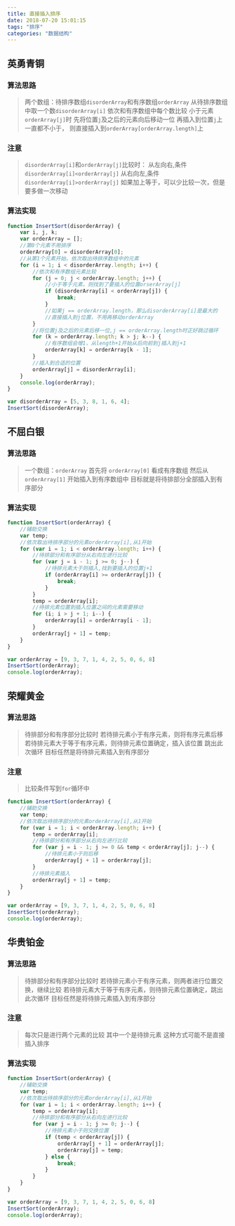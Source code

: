 ```yaml
---
title: 直接插入排序
date: 2018-07-20 15:01:15
tags: "排序"
categories: "数据结构"
---
```


## 英勇青铜

### 算法思路

>两个数组：待排序数组`disorderArray`和有序数组`orderArray`
从待排序数组中取一个数`disorderArray[i]`
依次和有序数组中每个数比较
小于元素`orderArray[j]`时
先将位置`j`及之后的元素向后移动一位
再插入到位置`j`上
一直都不小于，
则直接插入到`orderArray[orderArray.length]`上

### 注意

>`disorderArray[i]`和`orderArray[j]`比较时：
从左向右,条件`disorderArray[i]<orderArray[j]`
从右向左,条件`disorderArray[i]>orderArray[j]`
如果加上等于，可以少比较一次，但是要多做一次移动

### 算法实现

```js
function InsertSort(disorderArray) {
    var i, j, k;
    var orderArray = [];
    //第0个元素不用排序
    orderArray[0] = disorderArray[0];
    //从第1个元素开始，依次取出待排序数组中的元素
    for (i = 1; i < disorderArray.length; i++) {
        //依次和有序数组元素比较
        for (j = 0; j < orderArray.length; j++) {
            //小于等于元素，则找到了要插入的位置orserArray[j]
            if (disorderArray[i] < orderArray[j]) {
                break;
            }
            //如果j == orderArray.length，那么disorderArray[i]是最大的
            //直接插入到j位置，不用再移动orderArray
        }
        //将位置j及之后的元素后移一位,j == orderArray.length时正好跳过循环
        for (k = orderArray.length; k > j; k--) {
            //有序数组会增1，从length+1开始从后向前到j插入到j+1
            orderArray[k] = orderArray[k - 1];
        }
        //插入到合适的位置
        orderArray[j] = disorderArray[i];
    }
    console.log(orderArray);
}

var disorderArray = [5, 3, 8, 1, 6, 4];
InsertSort(disorderArray);
```

## 不屈白银

### 算法思路

>一个数组：`orderArray`
首先将 `orderArray[0]` 看成有序数组
然后从 `orderArray[1]` 开始插入到有序数组中
目标就是将待排部分全部插入到有序部分

### 算法实现
```js
function InsertSort(orderArray) {
    //辅助交换
    var temp;
    //依次取出待排序部分的元素orderArray[i],从1开始
    for (var i = 1; i < orderArray.length; i++) {
        //待排部分和有序部分从右向左进行比较
        for (var j = i - 1; j >= 0; j--) {
            //待排元素大于则插入,找到要插入的位置j+1
            if (orderArray[i] >= orderArray[j]) {
                break;
            }
        }
        temp = orderArray[i];
        //待排元素位置到插入位置之间的元素需要移动
        for (i; i > j + 1; i--) {
            orderArray[i] = orderArray[i - 1];
        }
        orderArray[j + 1] = temp;
    }
}

var orderArray = [9, 3, 7, 1, 4, 2, 5, 0, 6, 8]
InsertSort(orderArray);
console.log(orderArray);
```

## 荣耀黄金

### 算法思路

>待排部分和有序部分比较时
若待排元素小于有序元素，则将有序元素后移
若待排元素大于等于有序元素，则待排元素位置确定，插入该位置
跳出此次循环
目标任然是将待排元素插入到有序部分

### 注意
>比较条件写到`for`循环中

```js
function InsertSort(orderArray) {
    //辅助交换
    var temp;
    //依次取出待排序部分的元素orderArray[i],从1开始
    for (var i = 1; i < orderArray.length; i++) {
        temp = orderArray[i];
        //待排部分和有序部分从右向左进行比较
        for (var j = i - 1; j >= 0 && temp < orderArray[j]; j--) {
            //待排元素小于则后移
            orderArray[j + 1] = orderArray[j];
        }
        //待排元素插入
        orderArray[j + 1] = temp;
    }
}

var orderArray = [9, 3, 7, 1, 4, 2, 5, 0, 6, 8]
InsertSort(orderArray);
console.log(orderArray);
```

## 华贵铂金

### 算法思路

>待排部分和有序部分比较时
若待排元素小于有序元素，则两者进行位置交换，继续比较
若待排元素大于等于有序元素，则待排元素位置确定，跳出此次循环
目标任然是将待排元素插入到有序部分

### 注意
>每次只是进行两个元素的比较
其中一个是待排元素
这种方式可能不是直接插入排序

### 算法实现
```js
function InsertSort(orderArray) {
    //辅助交换
    var temp;
    //依次取出待排序部分的元素orderArray[i],从1开始
    for (var i = 1; i < orderArray.length; i++) {
        temp = orderArray[i];
        //待排部分和有序部分从右向左进行比较
        for (var j = i - 1; j >= 0; j--) {
            //待排元素小于则交换位置
            if (temp < orderArray[j]) {
                orderArray[j + 1] = orderArray[j];
                orderArray[j] = temp;
            } else {
                break;
            }
        }
    }
}

var orderArray = [9, 3, 7, 1, 4, 2, 5, 0, 6, 8]
InsertSort(orderArray);
console.log(orderArray);
```
